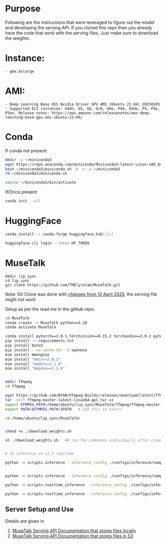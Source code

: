 # Purpose

Following are the instructions that were leveraged to figure out the model and developing the serving API. If you cloned this repo then you already have the code that work with the serving files. Just make sure to download the weights.

# Instance: 
    - g6e.4xlarge
# AMI:
    - Deep Learning Base OSS Nvidia Driver GPU AMI (Ubuntu 22.04) 20250205
    - Supported EC2 instances: G4dn, G5, G6, Gr6, G6e, P4d, P4de, P5, P5e, P5en. Release notes: https://aws.amazon.com/releasenotes/aws-deep-learning-base-gpu-ami-ubuntu-22-04/
# Conda

If conda not present:
```sh
mkdir -p ~/miniconda3
wget https://repo.anaconda.com/miniconda/Miniconda3-latest-Linux-x86_64.sh -O ~/miniconda3/miniconda.sh
bash ~/miniconda3/miniconda.sh -b -u -p ~/miniconda3
rm ~/miniconda3/miniconda.sh

source ~/miniconda3/bin/activate
```

If/Once present

```sh
conda init --all
```

# HuggingFace


```sh
conda install -c conda-forge huggingface_hub[cli]

huggingface-cli login --token HF_TOKEN 
```


# MuseTalk

```
mkdir lip_sync
cd lip_sync
git clone https://github.com/TMElyralab/MuseTalk.git
```

Note: Git Clone was done with [changes from 12 April 2025](https://github.com/TMElyralab/MuseTalk/tree/67e7ee3c7397bcfd03e123398e5497f31be1bf92), the serving file might not work 

Setup as per the read me in the github repo.

```sh
cd MuseTalk
conda create -n MuseTalk python==3.10
conda activate MuseTalk

conda install pytorch==2.0.1 torchvision==0.15.2 torchaudio==2.0.2 pytorch-cuda=11.8 -c pytorch -c nvidia
pip install -r requirements.txt
pip install boto3
pip install --no-cache-dir -U openmim
mim install mmengine
mim install "mmcv==2.0.1"
mim install "mmdet==3.1.0"
mim install "mmpose==1.1.0"


mkdir ffmpeg
cd ffmpeg

wget https://github.com/BtbN/FFmpeg-Builds/releases/download/latest/ffmpeg-master-latest-linux64-gpl.tar.xz
tar -xvJf ffmpeg-master-latest-linux64-gpl.tar.xz
export FFMPEG_PATH=/home/ubuntu/lip_sync/MuseTalk/ffmpeg/ffmpeg-master-latest-linux64-gpl/bin  # add this to bashrc
export PATH=$FFMPEG_PATH:$PATH   # add this to bashrc

cd /home/ubuntu/lip_sync/MuseTalk/


chmod +x ./download_weights.sh

sh ./download_weights.sh   ## run the commands individually after cleaning up models folder if this fails


# sh inference.sh v1.5 realtime

python -m scripts.inference --inference_config ./configs/inference/sample.yaml --result_dir ./results/sample --unet_model_path ./models/musetalkV15/unet.pth --unet_config ./models/musetalkV15/musetalk.json --version v15 --ffmpeg_path ./ffmpeg/ffmpeg-master-latest-linux64-gpl/bin/


python -m scripts.inference --inference_config ./configs/inference/sample-2.yaml --result_dir ./results/sample-2 --unet_model_path ./models/musetalkV15/unet.pth --unet_config ./models/musetalkV15/musetalk.json --version v15 --ffmpeg_path ./ffmpeg/ffmpeg-master-latest-linux64-gpl/bin/

python -m scripts.realtime_inference --inference_config ./configs/inference/sample-2-realtime.yaml --result_dir ./results/sample-2 --unet_model_path ./models/musetalkV15/unet.pth --unet_config ./models/musetalkV15/musetalk.json --version v15 --ffmpeg_path ./ffmpeg/ffmpeg-master-latest-linux64-gpl/bin/ --skip_save_images --fps 25

python -m scripts.realtime_inference --inference_config ./configs/inference/aira-realtime.yaml --result_dir ./results/aira --unet_model_path ./models/musetalkV15/unet.pth --unet_config ./models/musetalkV15/musetalk.json --version v15 --ffmpeg_path ./ffmpeg/ffmpeg-master-latest-linux64-gpl/bin/ --fps 25
```

## Server Setup and Use

Details are given in 
1. [MuseTalk Serving API Documentation that stores files locally](MuseTalk/API_README.md)
2. [MuseTalk Serving API Documentation that stores files in S3](MuseTalk/API_README_S3.md)